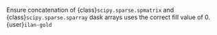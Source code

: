 Ensure concatenation of {class}`scipy.sparse.spmatrix` and {class}`scipy.sparse.sparray` dask arrays uses the correct fill value of 0. {user}`ilan-gold`
